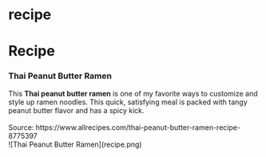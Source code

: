 # recipe
<h1>Recipe</h1>
<h3>Thai Peanut Butter Ramen</h3>
This <strong>Thai peanut butter ramen</strong> is one of my favorite ways to customize and style up ramen noodles. This quick, satisfying meal is packed with tangy peanut butter flavor and has a spicy kick.
<br><br> Source: https://www.allrecipes.com/thai-peanut-butter-ramen-recipe-8775397
<br>![Thai Peanut Butter Ramen](recipe.png)